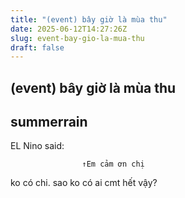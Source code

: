 ```yaml
---
title: "(event) bây giờ là mùa thu"
date: 2025-06-12T14:27:26Z
slug: event-bay-gio-la-mua-thu
draft: false
---
```


## (event) bây giờ là mùa thu

## summerrain

EL Nino said:
				
					↑Em cảm ơn chị
	
ko có chi. sao ko có ai cmt hết vậy?